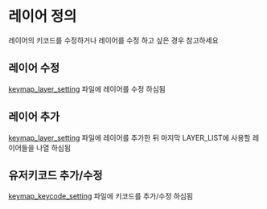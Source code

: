 # 레이어 정의
레이어의 키코드를 수정하거나 레이어를 수정 하고 싶은 경우 참고하세요

## 레이어 수정
[keymap_layer_setting](../../keymap_helper/settings/keymap_layer_setting.h ) 파일에 레이어를 수정 하심됨

## 레이어 추가
[keymap_layer_setting](../../keymap_helper/settings/keymap_layer_setting.h )  파일에 레이어를 추가한 뒤 마지막 LAYER_LIST에 사용할 레이어들을 나열 하심됨
 
## 유저키코드 추가/수정
[keymap_keycode_setting](../../keymap_helper/settings/keymap_keycode_setting.h) 파일에 키코드를 추가/수정 하심됨

